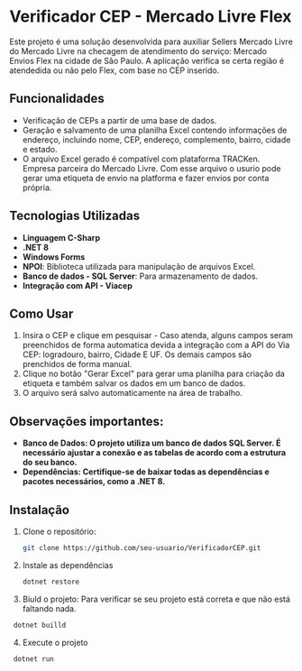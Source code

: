 # Verificador CEP - Mercado Livre Flex
Este projeto é uma solução desenvolvida para auxiliar Sellers Mercado Livre do Mercado Livre na checagem de atendimento do serviço: Mercado Envios Flex na cidade de São Paulo.
A aplicação verifica se certa região é atendedida ou não pelo Flex, com base no CEP inserido.

## Funcionalidades
- Verificação de CEPs a partir de uma base de dados.
- Geração e salvamento de uma planilha Excel contendo informações de endereço, incluindo nome, CEP, endereço, complemento, bairro, cidade e estado.
- O arquivo Excel gerado é compatível com plataforma TRACKen. Empresa parceira do Mercado Livre. Com esse arquivo o usurio pode gerar uma etiqueta de envio na platforma e fazer envios por conta própria.

## Tecnologias Utilizadas
- **Linguagem C-Sharp**
- **.NET 8**
- **Windows Forms**
- **NPOI**: Biblioteca utilizada para manipulação de arquivos Excel.
- **Banco de dados - SQL Server**: Para armazenamento de dados.
- **Integração com API - Viacep**
  
## Como Usar
1. Insira o CEP e clique em pesquisar - Caso atenda, alguns campos seram preenchidos de forma automatica devida a integração com a API do Via CEP: logradouro, bairro, Cidade E UF. 
Os demais campos são prenchidos de forma manual. 
3. Clique no botão "Gerar Excel" para gerar uma planilha para criação da etiqueta e também salvar os dados em um banco de dados.
4. O arquivo será salvo automaticamente na área de trabalho.

## Observações importantes:
- **Banco de Dados: O projeto utiliza um banco de dados SQL Server. É necessário ajustar a conexão e as tabelas de acordo com a estrutura do seu banco.**
- **Dependências: Certifique-se de baixar todas as dependências e pacotes necessários, como a .NET 8.**

## Instalação
1. Clone o repositório:
   ```bash
   git clone https://github.com/seu-usuario/VerificadorCEP.git
2. Instale as dependências
   ```bash
   dotnet restore 
3. Biuld o projeto: Para verificar se seu projeto está correta e que não está faltando nada.
  ```bash
   dotnet builld
```
4. Execute o projeto
  ```bash
   dotnet run
``` 
